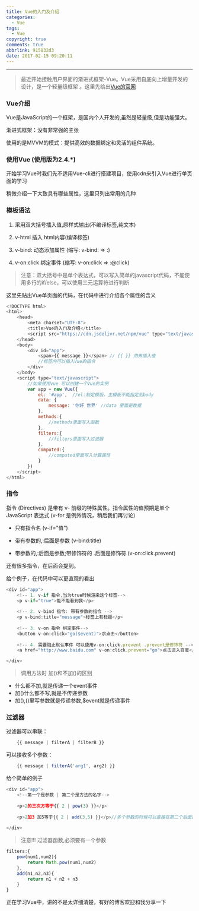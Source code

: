 ```yaml
---
title: Vue的入门及介绍
categories:
  - Vue
tags:
  - Vue
copyright: true
comments: true
abbrlink: 915832d3
date: 2017-02-15 09:20:11
---
```


<hr style='filter:progid:DXImageTransform.Microsoft.Glow(color=#FF0000,strength=10)' color='#FF0000' size='1' />

> 最近开始接触用户界面的渐进式框架-Vue。Vue采用自底向上增量开发的设计，是一个轻量级框架 。这里先给出[Vue的官网](https://cn.vuejs.org/)

<!--more-->

### Vue介绍

Vue是JavaScript的一个框架，是国内个人开发的,虽然是轻量级,但是功能强大。

渐进式框架：没有非常强的主张

使用的是MVVM的模式：提供高效的数据绑定和灵活的组件系统。


### 使用Vue (使用版为2.4.*)

开始学习Vue时我们先不适用Vue-cli进行搭建项目，使用cdn来引入Vue进行单页面的学习

稍微介绍一下大致具有哪些属性，这里只列出常用的几种

### 模板语法

1. 采用双大括号插入值,原样式输出(不编译标签,纯文本) 

2. v-html 插入 html内容(编译标签)

3. v-bind: 动态添加属性 (缩写: v-bind: => :)

4. v-on:click 绑定事件 (缩写: v-on:click => :@click)

>注意：双大括号中是单个表达式，可以写入简单的javascript代码，不能使用多行的if/else，可以使用三元运算符进行判断

这里先贴出Vue单页面的代码，在代码中进行介绍各个属性的含义

```javascript
<!DOCTYPE html>
<html>
	<head>
		<meta charset="UTF-8">
		<title>Vue的入门及介绍</title>
		<script src="https://cdn.jsdelivr.net/npm/vue" type="text/javascript" charset="utf-8"></script>
	</head>
	<body>
		<div id="app">
			<span>{{ message }}</span> // {{ }} 用来插入值
			//标签内可以插入Vue的指令
		</div>
	</body>
	<script type="text/javascript">
		//如果使用vue 可以创建一个Vue的实例
		var app = new Vue({
			el: '#app',  //el:制定模版，主模板不能指定到body
			data: {
				message: '你好 世界' //data 里面是数据
			},
			methods:{
				//methods里面写入函数
			},
			filters:{
				//filters里面写入过滤器
			},
			computed:{
				//computed里面写入计算属性
			}
		})
	</script>
</html>
```

### 指令

指令 (Directives) 是带有 v- 前缀的特殊属性。指令属性的值预期是单个 JavaScript 表达式 (v-for 是例外情况，稍后我们再讨论)

* 只有指令名 (v-if="值")

* 带有参数的,:后面是参数 (v-bind:title)

* 带参数的,:后面是参数;带修饰符的 .后面是修饰符 (v-on:click.prevent)

还有很多指令，在后面会提到。

给个例子，在代码中可以更直观的看出

```javascript
<div id="app">
	<!-- 1. v-if 指令,当为true时候渲染这个标签-->
	<p v-if="true">能不能看到我</p>
	
	<!-- 2. v-bind 指令: 带有参数的指令 -->
	<p v-bind:title="message">标签上有标题</p>
	
	<!-- 3. v-on 指令 绑定事件-->
	<button v-on:click="go($event)">求点击</button>
	
	<!-- 4. 需要阻止默认事件 可以使用v-on:click.prevent .prevent是修饰符 -->
	<a href="http://www.baidu.com" v-on:click.prevent="go">点击进入百度</a>

</div>

```

>调用方法时 加()和不加()的区别

* 什么都不加,就是传递一个event事件
* 加()什么都不写,就是不传递参数
* 加(),()里写参数就是传递参数,$event就是传递事件

### 过滤器

过滤器可以串联：

```javascript
	{{ message | filterA | filterB }}
```

可以接收多个参数：

```javascript
	{{ message | filterA('arg1', arg2) }}
```

给个简单的例子

```javascript
<div id="app">
	<!--第一个是参数 | 第二个是方法的名字-->		
	
	<p>2的三次方等于{{ 2 | pow(3) }}</p>
	
	<p>2加3 加5等于{{ 2 | add(3,5) }}</p>//多个参数的时候可以直接在第二个后面跟
	
</div>
```

>注意!!! 过滤器函数,必须要有一个参数

```javascript
filters:{
	pow(num1,num2){
		return Math.pow(num1,num2)
	},
	add(n1,n2,n3){
		return n1 + n2 + n3
	}
}
```


正在学习Vue中，讲的不是太详细清楚，有好的博客欢迎和我分享一下